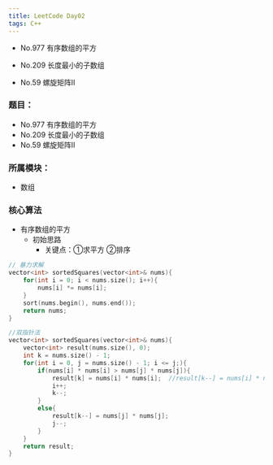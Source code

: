 ```yaml
---
title: LeetCode Day02
tags: C++
---
```

- No.977 有序数组的平方
- No.209 长度最小的子数组

- No.59  螺旋矩阵II
<!--more-->
### 题目：
 - No.977 有序数组的平方
 - No.209 长度最小的子数组
 - No.59  螺旋矩阵Ⅱ 

### 所属模块：
 - 数组

### 核心算法
  - 有序数组的平方
    - 初始思路
      - 关键点：①求平方 ②排序 
```cpp {.line-numbers}
// 暴力求解
vector<int> sortedSquares(vector<int>& nums){
    for(int i = 0; i < nums.size(); i++){
        nums[i] *= nums[i];
    }
    sort(nums.begin(), nums.end());
    return nums;
}

//双指针法
vector<int> sortedSquares(vector<int>& nums){
    vector<int> result(nums.size(), 0);
    int k = nums.size() - 1;
    for(int i = 0, j = nums.size() - 1; i <= j;){
        if(nums[i] * nums[i] > nums[j] * nums[j]){
            result[k] = nums[i] * nums[i];  //result[k--] = nums[i] * nums[i];
            i++;
            k--;
        }
        else{
            result[k--] = nums[j] * nums[j];
            j--;
        }
    }
    return result;
}
```



